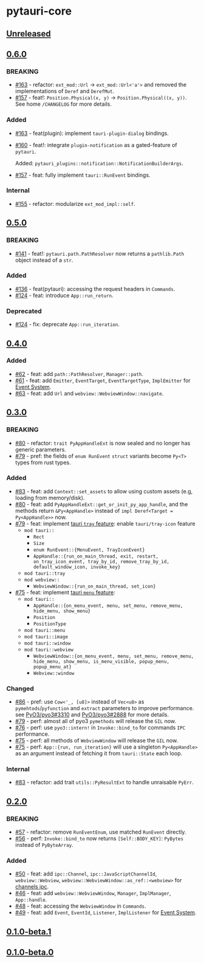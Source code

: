# pytauri-core

## [Unreleased]

## [0.6.0]

### BREAKING

- [#163](https://github.com/pytauri/pytauri/pull/163) - refactor: `ext_mod::Url` -> `ext_mod::Url<'a'>` and removed the implementations of `Deref` and `DerefMut`.
- [#157](https://github.com/pytauri/pytauri/pull/157) - feat!: `Position.Physical(x, y)` -> `Position.Physical((x, y))`. See home `/CHANGELOG` for more details.

### Added

- [#163](https://github.com/pytauri/pytauri/pull/163) - feat(plugin): implement `tauri-plugin-dialog` bindings.
- [#160](https://github.com/pytauri/pytauri/pull/160) - feat!: integrate `plugin-notification` as a gated-feature of `pytauri`.

    Added: `pytauri_plugins::notification::NotificationBuilderArgs`.

- [#157](https://github.com/pytauri/pytauri/pull/157) - feat: fully implement `tauri::RunEvent` bindings.

### Internal

- [#155](https://github.com/pytauri/pytauri/pull/155) - refactor: modularize `ext_mod_impl::self`.

## [0.5.0]

### BREAKING

- [#141](https://github.com/pytauri/pytauri/pull/141) - feat!: `pytauri.path.PathResolver` now returns a `pathlib.Path` object instead of a `str`.

### Added

- [#136](https://github.com/pytauri/pytauri/pull/136) - feat(pytauri): accessing the request headers in `Commands`.
- [#124](https://github.com/pytauri/pytauri/pull/124) - feat: introduce `App::run_return`.

### Deprecated

- [#124](https://github.com/pytauri/pytauri/pull/124) - fix: deprecate `App::run_iteration`.

## [0.4.0]

### Added

- [#62](https://github.com/WSH032/pytauri/pull/62) - feat: add `path::PathResolver`, `Manager::path`.
- [#61](https://github.com/WSH032/pytauri/pull/61) - feat: add `Emitter`, `EventTarget`, `EventTargetType`, `ImplEmitter` for [Event System](https://tauri.app/develop/calling-frontend/#event-system).
- [#63](https://github.com/pytauri/pytauri/pull/63) - feat: add `Url` and `webview::WebviewWindow::navigate`.

## [0.3.0]

### BREAKING

- [#80](https://github.com/pytauri/pytauri/pull/80) - refactor: `trait PyAppHandleExt` is now sealed and no longer has generic parameters.
- [#79](https://github.com/pytauri/pytauri/pull/79) - pref: the fields of `enum RunEvent` `struct` variants become `Py<T>` types from rust types.

### Added

- [#83](https://github.com/pytauri/pytauri/pull/83) - feat: add `Context::set_assets` to allow using custom assets (e.g, loading from memory/disk).
- [#80](https://github.com/pytauri/pytauri/pull/80) - feat: add `PyAppHandleExt::get_or_init_py_app_handle`, and the methods return `&Py<AppHandle>` instead of `impl Deref<Target = Py<AppHandle>>` now.
- [#79](https://github.com/pytauri/pytauri/pull/79) - feat: implement [tauri `tray` feature](https://tauri.app/learn/system-tray/):
    enable `tauri/tray-icon` feature
    - `mod tauri::`
        - `Rect`
        - `Size`
        - `enum RunEvent::{MenuEvent, TrayIconEvent}`
        - `AppHandle::{run_on_main_thread, exit, restart, on_tray_icon_event, tray_by_id, remove_tray_by_id, default_window_icon, invoke_key}`
    - `mod tauri::tray`
    - `mod webview::`
        - `WebviewWindow::{run_on_main_thread, set_icon}`
- [#75](https://github.com/pytauri/pytauri/pull/75) - feat: implement [tauri `menu` feature](https://tauri.app/learn/window-menu/):
    - `mod tauri::`
        - `AppHandle::{on_menu_event, menu, set_menu, remove_menu, hide_menu, show_menu}`
        - `Position`
        - `PositionType`
    - `mod tauri::menu`
    - `mod tauri::image`
    - `mod tauri::window`
    - `mod tauri::webview`
        - `WebviewWindow::{on_menu_event, menu, set_menu, remove_menu, hide_menu, show_menu, is_menu_visible, popup_menu, popup_menu_at}`
        - `Webview::window`

### Changed

- [#86](https://github.com/pytauri/pytauri/pull/86) - pref: use `Cow<'_, [u8]>` instead of `Vec<u8>` as `pymehtods`/`pyfunction` and `extract` parameters to improve performance.
    see [PyO3/pyo3#3310](https://github.com/PyO3/pyo3/issues/3310#issuecomment-2674022839) and [PyO3/pyo3#2888](https://github.com/PyO3/pyo3/issues/2888) for more details.
- [#79](https://github.com/pytauri/pytauri/pull/79) - perf: almost all of pyo3 `pymethods` will release the `GIL` now.
- [#76](https://github.com/pytauri/pytauri/pull/76) - perf: use `pyo3::intern!` in `Invoke::bind_to` for commands `IPC` performance.
- [#75](https://github.com/pytauri/pytauri/pull/75) - perf: all methods of `WebviewWindow` will release the `GIL` now.
- [#75](https://github.com/pytauri/pytauri/pull/75) - perf: `App::{run, run_iteration}` will use a singleton `Py<AppHandle>` as an argument instead of fetching it from `tauri::State` each loop.

### Internal

- [#83](https://github.com/pytauri/pytauri/pull/83) - refactor: add trait `utils::PyResultExt` to handle unraisable `PyErr`.

## [0.2.0]

### BREAKING

- [#57](https://github.com/pytauri/pytauri/pull/57) - refactor: remove `RunEventEnum`, use matched `RunEvent` directly.
- [#56](https://github.com/pytauri/pytauri/pull/56) - perf: `Invoke::bind_to` now returns `[Self::BODY_KEY]`: `PyBytes` instead of `PyByteArray`.

### Added

- [#50](https://github.com/pytauri/pytauri/pull/50) - feat: add `ipc::Channel`, `ipc::JavaScriptChannelId`, `webview::Webview`, `webview::WebviewWindow::as_ref::<webview>` for [channels ipc](https://tauri.app/develop/calling-frontend/#channels).
- [#46](https://github.com/pytauri/pytauri/pull/46) - feat: add `webview::WebviewWindow`, `Manager`, `ImplManager`, `App::handle`.
- [#48](https://github.com/pytauri/pytauri/pull/48) - feat: accessing the `WebviewWindow` in `Commands`.
- [#49](https://github.com/pytauri/pytauri/pull/49) - feat: add `Event`, `EventId`, `Listener`, `ImplListener` for [Event System](https://tauri.app/develop/calling-frontend/#event-system).

## [0.1.0-beta.1]

## [0.1.0-beta.0]

[unreleased]: https://github.com/pytauri/pytauri/tree/HEAD
[0.6.0]: https://github.com/pytauri/pytauri/releases/tag/rs/pytauri-core/v0.6.0
[0.5.0]: https://github.com/pytauri/pytauri/releases/tag/rs/pytauri-core/v0.5.0
[0.4.0]: https://github.com/pytauri/pytauri/releases/tag/rs/pytauri-core/v0.4.0
[0.3.0]: https://github.com/pytauri/pytauri/releases/tag/rs/pytauri-core/v0.3.0
[0.2.0]: https://github.com/pytauri/pytauri/releases/tag/rs/pytauri-core/v0.2.0
[0.1.0-beta.1]: https://github.com/pytauri/pytauri/releases/tag/rs/pytauri-core/v0.1.0-beta.1
[0.1.0-beta.0]: https://github.com/pytauri/pytauri/releases/tag/rs/pytauri-core/v0.1.0-beta.0
